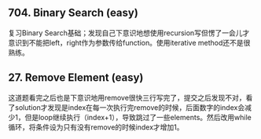 ## 704. Binary Search (easy)
复习Binary Search基础；发现自己下意识地想使用recursion写但愣了一会儿才意识到不能把left，right作为参数传给function。使用iterative method还不是很熟练。
## 27. Remove Element (easy)
这道题看完之后也是下意识地用remove很快三行写完了，提交之后发现不对，看了solution才发现是index在每一次执行完remove的时候，后面数字的index会减少1，但是loop继续执行（index+1），导致跳过了一些elements。然后改用while循环，将条件设为只有没有remove的时候index才增加1。

